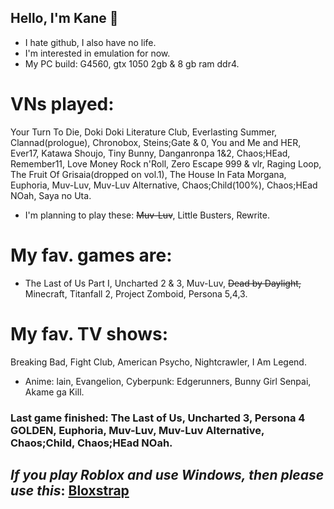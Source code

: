 ## Hello, I'm Kane 👀
- I hate github, I also have no life.
- I'm interested in emulation for now.
- My PC build: G4560, gtx 1050 2gb & 8 gb ram ddr4.
# VNs played:
Your Turn To Die, Doki Doki Literature Club, Everlasting Summer, Clannad(prologue), Chronobox, Steins;Gate & 0, You and Me and HER, Ever17, Katawa Shoujo, Tiny Bunny, Danganronpa 1&2, Chaos;HEad, Remember11, Love Money Rock n'Roll, Zero Escape 999 & vlr, Raging Loop, The Fruit Of Grisaia(dropped on vol.1), The House In Fata Morgana, Euphoria, Muv-Luv, Muv-Luv Alternative, Chaos;Child(100%), Chaos;HEad NOah, Saya no Uta. 
- I'm planning to play these:
~~Muv-Luv~~, Little Busters, Rewrite.
# My fav. games are: 
- The Last of Us Part I, Uncharted 2 & 3, Muv-Luv, ~~Dead by Daylight,~~ Minecraft, Titanfall 2, Project Zomboid, Persona 5,4,3.
# My fav. TV shows: 
Breaking Bad, Fight Club, American Psycho, Nightcrawler, I Am Legend.
- Anime: lain, Evangelion, Cyberpunk: Edgerunners, Bunny Girl Senpai, Akame ga Kill.
### Last game finished: The Last of Us, Uncharted 3, Persona 4 GOLDEN, Euphoria, Muv-Luv, Muv-Luv Alternative, Chaos;Child, Chaos;HEad NOah.
## *If you play Roblox and use Windows, then please use this*: [Bloxstrap](https://github.com/pizzaboxer/bloxstrap/)
